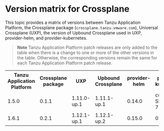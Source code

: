 # Version matrix for Crossplane

This topic provides a matrix of versions between Tanzu Application Platform, the Crossplane package
(`crossplane.tanzu.vmware.com`), Universal Crossplane (UXP), the version of Upbound Crossplane
used in UXP, provider-helm, and provider-kubernetes.

> **Note** Tanzu Application Platform patch releases are only added to the table when there
> is a change to one or more of the other versions in the table. Otherwise, the corresponding
> versions remain the same for each Tanzu Application Platform patch release.

<table>
    <tr>
        <th>Tanzu Application Platform</th>
        <th>Crossplane package</th>
        <th>UXP</th>
        <th>Upbound Crossplane</th>
        <th>provider-helm</th>
        <th>provider-kubernetes</th>
    </tr>
    <tr>
        <td>1.5.0</td>
        <td>0.1.1</td>
        <td>1.11.0-up.1</td>
        <td>1.11.1-up.1</td>
        <td>0.14.0</td>
        <td>commit SHA 725baeed</td>
    </tr>
    <tr>
        <td>1.6.1</td>
        <td>0.2.1</td>
        <td>1.12.1-up.1</td>
        <td>1.12.1-up.2</td>
        <td>0.15.0</td>
        <td>0.8.0</td>
    </tr>
</table>
